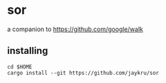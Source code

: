 # sor
a companion to https://github.com/google/walk

## installing
```
cd $HOME
cargo install --git https://github.com/jaykru/sor
```
